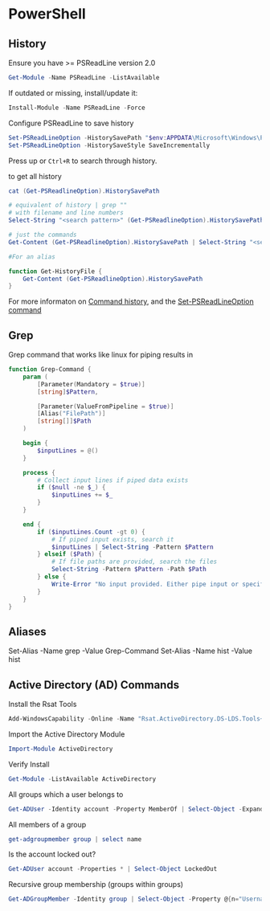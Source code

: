 # PowerShell

## History

Ensure you have >= PSReadLine version 2.0

```PowerShell
Get-Module -Name PSReadLine -ListAvailable
```

If outdated or missing, install/update it:
```PowerShell
Install-Module -Name PSReadLine -Force
```

Configure PSReadLine to save history 
```PowerShell
Set-PSReadLineOption -HistorySavePath "$env:APPDATA\Microsoft\Windows\PowerShell\PSReadLine\ConsoleHost_history.txt"
Set-PSReadLineOption -HistorySaveStyle SaveIncrementally
```

Press up or `Ctrl+R` to search through history.

to get all history
```PowerShell
cat (Get-PSReadlineOption).HistorySavePath

# equivalent of history | grep ""
# with filename and line numbers
Select-String "<search pattern>" (Get-PSReadlineOption).HistorySavePath

# just the commands
Get-Content (Get-PSReadlineOption).HistorySavePath | Select-String "<search pattern>" 

#For an alias

function Get-HistoryFile {
    Get-Content (Get-PSReadlineOption).HistorySavePath
}

```

For more informaton on [Command history](https://learn.microsoft.com/en-us/powershell/module/microsoft.powershell.core/about/about_history?view=powershell-7.4), 
and the [Set-PSReadLineOption command](https://learn.microsoft.com/en-us/powershell/module/microsoft.powershell.core/about/about_history?view=powershell-7.4)

## Grep 
Grep command that works like linux for piping results in

```PowerShell
function Grep-Command {
    param (
        [Parameter(Mandatory = $true)]
        [string]$Pattern,

        [Parameter(ValueFromPipeline = $true)]
        [Alias("FilePath")]
        [string[]]$Path
    )

    begin {
        $inputLines = @()
    }

    process {
        # Collect input lines if piped data exists
        if ($null -ne $_) {
            $inputLines += $_
        }
    }

    end {
        if ($inputLines.Count -gt 0) {
            # If piped input exists, search it
            $inputLines | Select-String -Pattern $Pattern
        } elseif ($Path) {
            # If file paths are provided, search the files
            Select-String -Pattern $Pattern -Path $Path
        } else {
            Write-Error "No input provided. Either pipe input or specify a file."
        }
    }
}

```

## Aliases
Set-Alias -Name grep -Value Grep-Command
Set-Alias -Name hist -Value hist

## Active Directory (AD) Commands

Install the Rsat Tools
```PowerShell
Add-WindowsCapability -Online -Name "Rsat.ActiveDirectory.DS-LDS.Tools~~~~0.0.1.0"
```

Import the Active Directory Module 
```PowerShell
Import-Module ActiveDirectory
```

Verify Install
```PowerShell
Get-Module -ListAvailable ActiveDirectory
```

All groups which a user belongs to
```PowerShell
Get-ADUser -Identity account -Property MemberOf | Select-Object -ExpandProperty MemberOf | ForEach-Object { Get-ADGroup -Identity $_ }
```

All members of a group
```PowerShell
get-adgroupmember group | select name
```

Is the account locked out?
```PowerShell
Get-ADUser account -Properties * | Select-Object LockedOut
```

Recursive group membership (groups within groups)
```PowerShell
Get-ADGroupMember -Identity group | Select-Object -Property @{n="Username";e={$_.Name}}, @{n="AD Group";e={group}}, Department
```